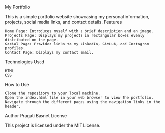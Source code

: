 My Portfolio

This is a simple portfolio website showcasing my personal information, projects, social media links, and contact details.
Features

    Home Page: Introduces myself with a brief description and an image.
    Projects Page: Displays my projects in rectangular boxes evenly distributed on the page.
    Social Page: Provides links to my LinkedIn, GitHub, and Instagram profiles.
    Contact Page: Displays my contact email.

Technologies Used

    HTML
    CSS

How to Use

    Clone the repository to your local machine.
    Open the index.html file in your web browser to view the portfolio.
    Navigate through the different pages using the navigation links in the header.

Author
Pragati Basnet
License

This project is licensed under the MIT License.
